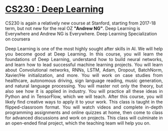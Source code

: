 # [CS230 : Deep Learning](http://cs230.stanford.edu/)

CS230 is again a relatively new course at Stanford, starting from 2017-18 term, but not new for the real OZ <b>"Andrew NG"</b>. Deep Learning is Everywhere and Andrew NG is Everywhere. Deep Learning Specialization on coursera 



<p align="justify">Deep Learning is one of the most highly sought after skills in AI. We will help you become good at Deep Learning. In this course, you will learn the foundations of Deep Learning, understand how to build neural networks, and learn how to lead successful machine learning projects. You will learn about Convolutional networks, RNNs, LSTM, Adam, Dropout, BatchNorm, Xavier/He initialization, and more. You will work on case studies from healthcare, autonomous driving, sign language reading, music generation, and natural language processing. You will master not only the theory, but also see how it is applied in industry. You will practice all these ideas in Python and in TensorFlow, which we will teach. After this course, you will likely find creative ways to apply it to your work. This class is taught in the flipped-classroom format. You will watch videos and complete in-depth programming assignments and online quizzes at home, then come to class for advanced discussions and work on projects. This class will culminate in an open-ended final project, which the teaching team will help you on.</p>
